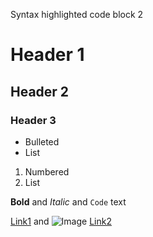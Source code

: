 Syntax highlighted code block 2

# Header 1
## Header 2
### Header 3

- Bulleted
- List

1. Numbered
2. List

**Bold** and _Italic_ and `Code` text

[Link1](./articles/article1) and ![Image](src)
[Link2](./articles/article1/index.md) 

